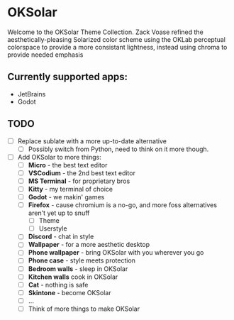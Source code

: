 # OKSolar

Welcome to the OKSolar Theme Collection. Zack Voase refined the aesthetically-pleasing Solarized color scheme using the OKLab perceptual colorspace to provide a more consistant lightness, instead using chroma to provide needed emphasis

## Currently supported apps:

- JetBrains
- Godot

## TODO

- [ ] Replace sublate with a more up-to-date alternative
  - [ ] Possibly switch from Python, need to think on it more though.
- [ ] Add OKSolar to more things:
  - [ ] **Micro** - the best text editor
  - [ ] **VSCodium** - the 2nd best text editor
  - [ ] **MS Terminal** - for proprietary bros
  - [ ] **Kitty** - my terminal of choice
  - [ ] **Godot** - we makin' games
  - [ ] **Firefox** - cause chromium is a no-go, and more foss alternatives aren't yet up to snuff
    - [ ] Theme
    - [ ] Userstyle
  - [ ] **Discord** - chat in style
  - [ ] **Wallpaper** - for a more aesthetic desktop
  - [ ] **Phone wallpaper** - bring OKSolar with you wherever you go 
  - [ ] **Phone case** - style meets protection
  - [ ] **Bedroom walls** - sleep in OKSolar
  - [ ] **Kitchen walls** cook in OKSolar
  - [ ] **Cat** - nothing is safe
  - [ ] **Skintone** - become OKSolar
  - [ ] ...
  - [ ] Think of more things to make OKSolar
